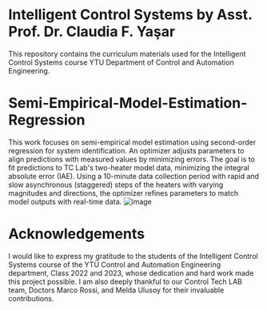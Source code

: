 # Intelligent Control Systems by Asst. Prof. Dr. Claudia F. Yaşar

This repository contains the curriculum materials used for the Intelligent Control Systems course YTU Department of Control and Automation Engineering.

# Semi-Empirical-Model-Estimation-Regression
This work focuses on semi-empirical model estimation using second-order regression for system identification. An optimizer adjusts parameters to align predictions with measured values by minimizing errors. The goal is to fit predictions to TC Lab's two-heater model data, minimizing the integral absolute error (IAE). Using a 10-minute data collection period with rapid and slow asynchronous (staggered) steps of the heaters with varying magnitudes and directions, the optimizer refines parameters to match model outputs with real-time data.
![image](https://github.com/ClaudiaYasar/Semi-Empirical-Model-Estimation-Regression/assets/132692602/27a102c6-a9ac-4497-a242-4eba40ad5f71)


# Acknowledgements
I would like to express my gratitude to the students of the Intelligent Control Systems course of the YTÜ Control and Automation Engineering department, Class 2022 and 2023, whose dedication and hard work made this project possible. I am also deeply thankful to our Control Tech LAB team, Doctors Marco Rossi, and Melda Ulusoy for their invaluable contributions.

